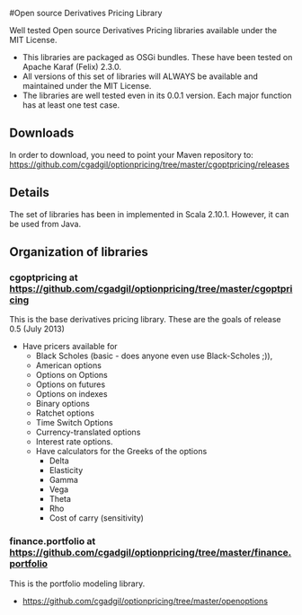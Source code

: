 #Open source Derivatives Pricing Library

Well tested Open source Derivatives Pricing libraries available under the MIT License.
* This libraries are packaged as OSGi bundles. These have been tested on Apache Karaf (Felix) 2.3.0.
* All versions of this set of libraries will ALWAYS be available and maintained under the MIT License.
* The libraries are well tested even in its 0.0.1 version. Each major function has at least one test case.

## Downloads
In order to download, you need to point your Maven repository to:
https://github.com/cgadgil/optionpricing/tree/master/cgoptpricing/releases

## Details
The set of libraries has been in implemented in Scala 2.10.1. However, it can be used from Java.

## Organization of libraries


### cgoptpricing at https://github.com/cgadgil/optionpricing/tree/master/cgoptpricing
  
This is the base derivatives pricing library. These are the goals of release 0.5 (July 2013)

+ Have pricers available for 
    - Black Scholes (basic - does anyone even use Black-Scholes ;)), 
    - American options
    - Options on Options
    - Options on futures
    - Options on indexes
    - Binary options
    - Ratchet options
    - Time Switch Options
    - Currency-translated options
    - Interest rate options.
  + Have calculators for the Greeks of the options
    - Delta
    - Elasticity
    - Gamma
    - Vega
    - Theta
    - Rho
    - Cost of carry (sensitivity)


### finance.portfolio at https://github.com/cgadgil/optionpricing/tree/master/finance.portfolio

This is the portfolio modeling library.


* https://github.com/cgadgil/optionpricing/tree/master/openoptions
 

